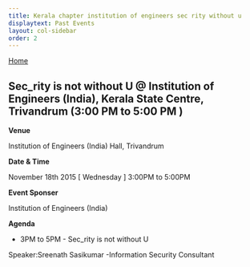 ```yaml
---
title: Kerala chapter institution of engineers sec rity without u
displaytext: Past Events
layout: col-sidebar
order: 2
---
```


[Home](../index.html)


##  Sec_rity is not without U @ Institution of Engineers (India), Kerala State Centre, Trivandrum (3:00 PM to 5:00 PM )


**Venue**

   Institution of Engineers (India) Hall, Trivandrum

**Date & Time**

   November 18th 2015 [ Wednesday ] 3:00PM to 5:00PM

**Event Sponser**

   Institution of Engineers (India)

**Agenda**

  * 3PM to 5PM - Sec_rity is not without U
  
   Speaker:Sreenath Sasikumar -Information Security Consultant